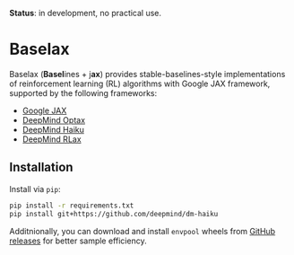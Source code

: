 **Status**: in development, no practical use.

# Baselax

Baselax (**Basel**ines + j**ax**) provides stable-baselines-style implementations of reinforcement learning (RL) algorithms with Google JAX framework, supported by the following frameworks:

- [Google JAX](https://github.com/google/jax)
- [DeepMind Optax](https://github.com/deepmind/optax)
- [DeepMind Haiku](https://github.com/deepmind/dm-haiku)
- [DeepMind RLax](https://github.com/deepmind/rlax)

## Installation

Install via `pip`:

```bash
pip install -r requirements.txt
pip install git+https://github.com/deepmind/dm-haiku
```

Additnionally, you can download and install `envpool` wheels from [GitHub releases](https://github.com/sail-sg/envpool/releases) for better sample efficiency.
